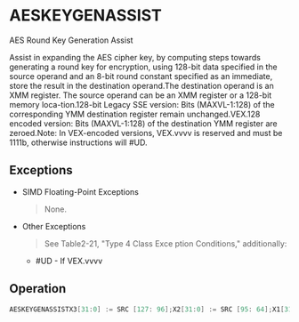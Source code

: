 # AESKEYGENASSIST

AES Round Key Generation Assist

Assist in expanding the AES cipher key, by computing steps towards generating a round key for encryption, using 128-bit data specified in the source operand and an 8-bit round constant specified as an immediate, store the result in the destination operand.The destination operand is an XMM register.
The source operand can be an XMM register or a 128-bit memory loca-tion.128-bit Legacy SSE version: Bits (MAXVL-1:128) of the corresponding YMM destination register remain unchanged.VEX.128 encoded version: Bits (MAXVL-1:128) of the destination YMM register are zeroed.Note: In VEX-encoded versions, VEX.vvvv is reserved and must be 1111b, otherwise instructions will #UD.

## Exceptions

- SIMD Floating-Point Exceptions
  > None.
- Other Exceptions
  > See Table2-21, "Type 4 Class Exce
  > ption Conditions," additionally:
  - #UD - If VEX.vvvv

## Operation

```C
AESKEYGENASSISTX3[31:0] := SRC [127: 96];X2[31:0] := SRC [95: 64];X1[31:0] := SRC [63: 32];X0[31:0] := SRC [31: 0];RCON[31:0] := ZeroExtend(imm8[7:0]);DEST[31:0] := SubWord(X1);DEST[63:32 ] := RotWord( SubWord(X1) ) XOR RCON;DEST[95:64] := SubWord(X3);DEST[127:96] VAESKEYGENASSIST X3[31:0] := SRC [127: 96];X2[31:0] := SRC [95: 64];X1[31:0] := SRC [63: 32];X0[31:0] := SRC [31: 0];RCON[31:0] := ZeroExtend(imm8[7:0]);DEST[31:0] := SubWord(X1);DEST[63:32 ] := RotWord( SubWord(X1) ) XOR RCON;DEST[95:64] := SubWord(X3);DEST[127:96] := RotWord( SubWord(X3) ) XOR RCON;DEST[MAXVL-1:128] := 0;Intel C/C++ Compiler Intrinsic Equivalent(V)AESKEYGENASSIST__m128i _mm_aeskeygenassist (__m128i, const int)
```
